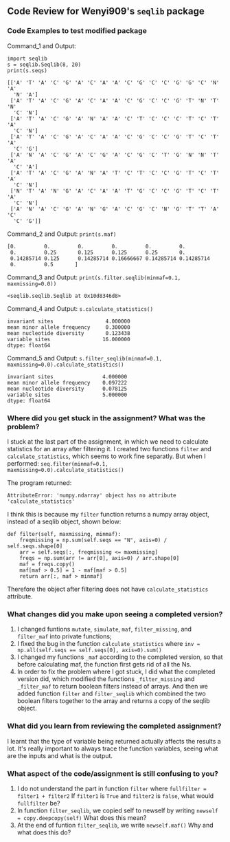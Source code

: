## Code Review for Wenyi909's `seqlib` package
### Code Examples to test modified package
Command_1 and Output:
```
import seqlib
s = seqlib.Seqlib(8, 20)
print(s.seqs)
```

```
[['A' 'T' 'A' 'C' 'G' 'A' 'C' 'A' 'A' 'C' 'G' 'C' 'C' 'G' 'G' 'C' 'N' 'A'
  'N' 'A']
 ['A' 'T' 'A' 'C' 'G' 'A' 'C' 'A' 'A' 'C' 'G' 'C' 'C' 'G' 'T' 'N' 'T' 'N'
  'C' 'N']
 ['A' 'T' 'A' 'C' 'G' 'A' 'N' 'A' 'A' 'C' 'T' 'C' 'C' 'C' 'T' 'C' 'T' 'A'
  'C' 'N']
 ['A' 'T' 'A' 'C' 'G' 'A' 'C' 'A' 'A' 'C' 'G' 'C' 'C' 'G' 'T' 'C' 'T' 'A'
  'C' 'G']
 ['A' 'N' 'A' 'C' 'G' 'A' 'C' 'G' 'A' 'C' 'G' 'C' 'T' 'G' 'N' 'N' 'T' 'A'
  'C' 'A']
 ['A' 'T' 'A' 'C' 'G' 'A' 'N' 'A' 'T' 'C' 'T' 'C' 'C' 'G' 'T' 'C' 'T' 'A'
  'C' 'N']
 ['N' 'T' 'A' 'N' 'G' 'A' 'C' 'A' 'A' 'T' 'G' 'C' 'C' 'G' 'T' 'C' 'T' 'A'
  'C' 'N']
 ['A' 'N' 'A' 'C' 'G' 'A' 'N' 'G' 'A' 'C' 'G' 'C' 'N' 'G' 'T' 'T' 'A' 'C'
  'C' 'G']]
```

Command_2 and Output:
`print(s.maf)`

```
[0.         0.         0.         0.         0.         0.
 0.         0.25       0.125      0.125      0.25       0.
 0.14285714 0.125      0.14285714 0.16666667 0.14285714 0.14285714
 0.         0.5       ]
```

Command_3 and Output:
`print(s.filter.seqlib(minmaf=0.1, maxmissing=0.0))`

`<seqlib.seqlib.Seqlib at 0x10d8346d8>`

Command_4 and Output:
`s.calculate_statistics()`

```
invariant sites                 4.000000
mean minor allele frequency     0.300000
mean nucleotide diversity       0.123438
variable sites                 16.000000
dtype: float64
```

Command_5 and Output:
`s.filter_seqlib(minmaf=0.1, maxmissing=0.0).calculate_statistics()`

```
invariant sites                4.000000
mean minor allele frequency    0.097222
mean nucleotide diversity      0.078125
variable sites                 5.000000
dtype: float64
```

### Where did you get stuck in the assignment? What was the problem?
I stuck at the last part of the assignment, in which we need to calculate statistics for an array after filtering it. I created two functions `filter` and `calculate_statistics`, which seems to work fine separatly. But when I performed: `seq.filter(minmaf=0.1, maxmissing=0.0).calculate_statistics()`

The program returned:

    AttributeError: 'numpy.ndarray' object has no attribute 'calculate_statistics'
I think this is because my `filter` function returns a numpy array object, instead of a seqlib object, shown below:

	def filter(self, maxmissing, minmaf):
        freqmissing = np.sum(self.seqs == "N", axis=0) / self.seqs.shape[0]
        arr = self.seqs[:, freqmissing <= maxmissing]
        freqs = np.sum(arr != arr[0], axis=0) / arr.shape[0]
        maf = freqs.copy()
        maf[maf > 0.5] = 1 - maf[maf > 0.5]
        return arr[:, maf > minmaf]
Therefore the object after filtering does not have `calculate_statistics` attribute.

### What changes did you make upon seeing a completed version?
1. I changed funtions `mutate`, `simulate`, `maf`, `filter_missing`, and `filter_maf` into private functions;
2. I fixed the bug in the function `calculate_statistics` where
`inv = np.all(self.seqs == self.seqs[0], axis=0).sum()`
3. I changed my functions `_maf` according to the completed version, so that before calculating maf, the function first gets rid of all the Ns.
4. In order to fix the problem where I got stuck, I did what the completed version did, which modified the functions `_filter_missing` and `_filter_maf` to return boolean filters instead of arrays. And then we added function `filter` and `filter_seqlib` which combined the two boolean filters together to the array and returns a copy of the seqlib object.

### What did you learn from reviewing the completed assignment?
I learnt that the type of variable being returned actually affects the results a lot. It's really important to always trace the function variables, seeing what are the inputs and what is the output.

### What aspect of the code/assignment is still confusing to you?
1. I do not understand the part in function `filter` where 
	`fullfilter = filter1 + filter2`
	If `filter1` is `True` and `filter2` is `false`, what would `fullfilter` be?
2. In function `filter_seqlib`, we copied self to newself by writing
	`newself = copy.deepcopy(self)`
	What does this mean?
3. At the end of funtion `filter_seqlib`, we write
	`newself.maf()`
	Why and what does this do?
